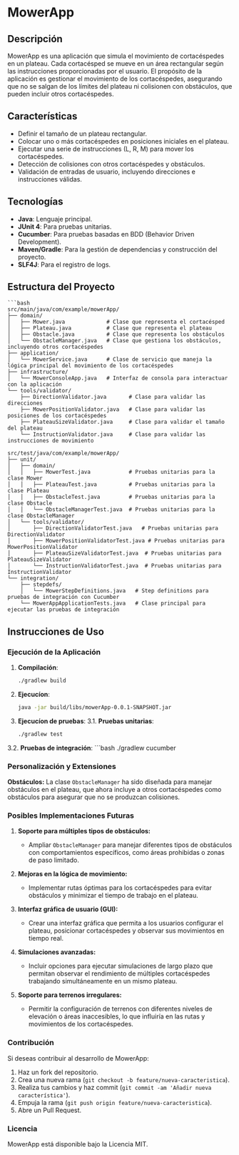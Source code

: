 # MowerApp

## Descripción

MowerApp es una aplicación que simula el movimiento de cortacéspedes en un plateau. Cada cortacésped se mueve 
en un área rectangular según las instrucciones proporcionadas por el usuario. El propósito de la aplicación es 
gestionar el movimiento de los cortacéspedes, asegurando que no se salgan de los límites del plateau ni 
colisionen con obstáculos, que pueden incluir otros cortacéspedes.

## Características

- Definir el tamaño de un plateau rectangular.
- Colocar uno o más cortacéspedes en posiciones iniciales en el plateau.
- Ejecutar una serie de instrucciones (L, R, M) para mover los cortacéspedes.
- Detección de colisiones con otros cortacéspedes y obstáculos.
- Validación de entradas de usuario, incluyendo direcciones e instrucciones válidas.

## Tecnologías

- **Java**: Lenguaje principal.
- **JUnit 4**: Para pruebas unitarias.
- **Cucumber**: Para pruebas basadas en BDD (Behavior Driven Development).
- **Maven/Gradle**: Para la gestión de dependencias y construcción del proyecto.
- **SLF4J**: Para el registro de logs.

## Estructura del Proyecto

    ```bash
    src/main/java/com/example/mowerApp/
    ├── domain/
    │   ├── Mower.java             # Clase que representa el cortacésped
    │   ├── Plateau.java           # Clase que representa el plateau
    │   ├── Obstacle.java          # Clase que representa los obstáculos
    │   └── ObstacleManager.java   # Clase que gestiona los obstáculos, incluyendo otros cortacéspedes
    ├── application/
    │   └── MowerService.java      # Clase de servicio que maneja la lógica principal del movimiento de los cortacéspedes
    ├── infrastructure/
    │   └── MowerConsoleApp.java   # Interfaz de consola para interactuar con la aplicación
    └── tools/validator/
        ├── DirectionValidator.java       # Clase para validar las direcciones
        ├── MowerPositionValidator.java   # Clase para validar las posiciones de los cortacéspedes
        ├── PlateauSizeValidator.java     # Clase para validar el tamaño del plateau
        └── InstructionValidator.java     # Clase para validar las instrucciones de movimiento
    
    src/test/java/com/example/mowerApp/
    ├── unit/
    │   ├── domain/
    │   │   ├── MowerTest.java            # Pruebas unitarias para la clase Mower
    │   │   ├── PlateauTest.java          # Pruebas unitarias para la clase Plateau
    │   │   ├── ObstacleTest.java         # Pruebas unitarias para la clase Obstacle
    │   │   └── ObstacleManagerTest.java  # Pruebas unitarias para la clase ObstacleManager
    │   └── tools/validator/
    │       ├── DirectionValidatorTest.java   # Pruebas unitarias para DirectionValidator
    │       ├── MowerPositionValidatorTest.java # Pruebas unitarias para MowerPositionValidator
    │       ├── PlateauSizeValidatorTest.java  # Pruebas unitarias para PlateauSizeValidator
    │       └── InstructionValidatorTest.java  # Pruebas unitarias para InstructionValidator
    └── integration/
        ├── stepdefs/
        │   └── MowerStepDefinitions.java   # Step definitions para pruebas de integración con Cucumber
        └── MowerAppApplicationTests.java   # Clase principal para ejecutar las pruebas de integración

## Instrucciones de Uso

### Ejecución de la Aplicación

1. **Compilación**:
   ```bash
   ./gradlew build

2. **Ejecucíon**:

    ```bash
    java -jar build/libs/mowerApp-0.0.1-SNAPSHOT.jar

3. **Ejecucíon de pruebas**:
3.1. **Pruebas unitarias**:
    ```bash
    ./gradlew test
3.2. **Pruebas de integración**:
    ```bash
    ./gradlew cucumber

### Personalización y Extensiones

**Obstáculos:** La clase `ObstacleManager` ha sido diseñada para manejar obstáculos en el plateau, que ahora incluye a 
otros cortacéspedes como obstáculos para asegurar que no se produzcan colisiones.

### Posibles Implementaciones Futuras

1. **Soporte para múltiples tipos de obstáculos:**
    - Ampliar `ObstacleManager` para manejar diferentes tipos de obstáculos con
      comportamientos específicos, como áreas prohibidas o zonas de paso limitado.

2. **Mejoras en la lógica de movimiento:**
    - Implementar rutas óptimas para los cortacéspedes para evitar obstáculos y
      minimizar el tiempo de trabajo en el plateau.

3. **Interfaz gráfica de usuario (GUI):**
    - Crear una interfaz gráfica que permita a los usuarios configurar el plateau,
      posicionar cortacéspedes y observar sus movimientos en tiempo real.

4. **Simulaciones avanzadas:**
    - Incluir opciones para ejecutar simulaciones de largo plazo que permitan observar
      el rendimiento de múltiples cortacéspedes trabajando simultáneamente en un mismo plateau.

5. **Soporte para terrenos irregulares:**
    - Permitir la configuración de terrenos con diferentes niveles de elevación o
      áreas inaccesibles, lo que influiría en las rutas y movimientos de los cortacéspedes.

### Contribución

Si deseas contribuir al desarrollo de MowerApp:

1. Haz un fork del repositorio.
2. Crea una nueva rama (`git checkout -b feature/nueva-caracteristica`).
3. Realiza tus cambios y haz commit (`git commit -am 'Añadir nueva característica'`).
4. Empuja la rama (`git push origin feature/nueva-caracteristica`).
5. Abre un Pull Request.

### Licencia

MowerApp está disponible bajo la Licencia MIT.


